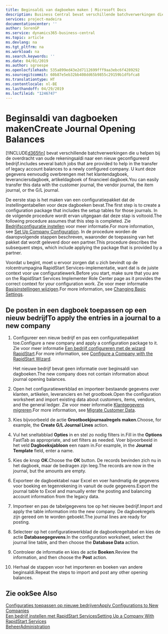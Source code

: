 ```yaml
---
title: Beginsaldi van dagboeken maken | Microsoft Docs
description: Business Central bevat verschillende batchverwerkingen die u helpen bij de overdracht van oude rekeningsaldi naar een nieuw geconfigureerd bedrijf. U kunt deze gegevens gemakkelijk overbrengen met dagboekboekingen.
services: project-madeira
documentationcenter: ''
author: SorenGP
ms.service: dynamics365-business-central
ms.topic: article
ms.devlang: na
ms.tgt_pltfrm: na
ms.workload: na
ms.search.keywords: ''
ms.date: 04/01/2019
ms.author: sgroespe
ms.openlocfilehash: 535a899ed43e2d7112699fff9aa3ebc6f4289292
ms.sourcegitcommit: 60b87e5eb32bb408dd65b9855c29159b1dfbfca8
ms.translationtype: HT
ms.contentlocale: nl-BE
ms.lasthandoff: 04/29/2019
ms.locfileid: "1246747"
---
```

# <a name="create-journal-opening-balances"></a><span data-ttu-id="ba8c9-104">Beginsaldi van dagboeken maken</span><span class="sxs-lookup"><span data-stu-id="ba8c9-104">Create Journal Opening Balances</span></span>
[!INCLUDE[d365fin](includes/d365fin_md.md)] <span data-ttu-id="ba8c9-105">bevat verschillende batchverwerkingen die u helpen bij de overdracht van oude rekeningsaldi naar een nieuw geconfigureerd bedrijf.</span><span class="sxs-lookup"><span data-stu-id="ba8c9-105">includes several batch jobs that are provided to help in the transfer of legacy account balances to a newly configured company.</span></span> <span data-ttu-id="ba8c9-106">U kunt deze gegevens eenvoudig overbrengen met het klantendagboek, leveranciersdagboek, artikeldagboek of financieel dagboek.</span><span class="sxs-lookup"><span data-stu-id="ba8c9-106">You can easily transfer this data with the customer journal, the vendor journal, the item journal, or the G/L journal.</span></span>

<span data-ttu-id="ba8c9-107">De eerste stap is het maken van een configuratiepakket dat de instellingentabellen voor deze dagboeken bevat.</span><span class="sxs-lookup"><span data-stu-id="ba8c9-107">The first step is to create a configuration package that includes the setup tables for those journals.</span></span> <span data-ttu-id="ba8c9-108">In de volgende procedure wordt ervan uitgegaan dat deze stap is voltooid.</span><span class="sxs-lookup"><span data-stu-id="ba8c9-108">The following procedure assumes that this step is completed.</span></span> <span data-ttu-id="ba8c9-109">Zie [Bedrijfsconfiguratie instellen](admin-set-up-company-configuration.md) voor meer informatie.</span><span class="sxs-lookup"><span data-stu-id="ba8c9-109">For more information, see [Set Up Company Configuration](admin-set-up-company-configuration.md).</span></span> <span data-ttu-id="ba8c9-110">In de procedure worden de daaropvolgende stappen beschreven, waaronder de toepassing van het pakket dat wordt geleverd door een partner.</span><span class="sxs-lookup"><span data-stu-id="ba8c9-110">This procedure describes the subsequent steps, which include applying the package that is provided by a partner.</span></span>  

<span data-ttu-id="ba8c9-111">Voordat u begint, moet u ervoor zorgen dat u zich bevindt op de rolcentrumpagina RapidStart Services-implementatie, want dat is de juiste context voor uw configuratiewerk.</span><span class="sxs-lookup"><span data-stu-id="ba8c9-111">Before you start, make sure that you are on the RapidStart Services Implementer Role Center page as it provides the correct context for your configuration work.</span></span> <span data-ttu-id="ba8c9-112">Zie voor meer informatie [Basisinstellingen wijzigen](ui-change-basic-settings.md).</span><span class="sxs-lookup"><span data-stu-id="ba8c9-112">For more information, see [Changing Basic Settings](ui-change-basic-settings.md).</span></span>

## <a name="to-apply-the-entries-in-a-journal-to-a-new-company"></a><span data-ttu-id="ba8c9-113">De posten in een dagboek toepassen op een nieuw bedrijf</span><span class="sxs-lookup"><span data-stu-id="ba8c9-113">To apply the entries in a journal to a new company</span></span>  
1. <span data-ttu-id="ba8c9-114">Configureer een nieuw bedrijf en pas een configuratiepakket toe.</span><span class="sxs-lookup"><span data-stu-id="ba8c9-114">Configure a new company and apply a configuration package to it.</span></span> <span data-ttu-id="ba8c9-115">Zie voor meer informatie [Een bedrijf configureren met de wizard RapidStart](admin-how-to-configure-a-company-with-the-rapidstart-wizard.md).</span><span class="sxs-lookup"><span data-stu-id="ba8c9-115">For more information, see [Configure a Company with the RapidStart Wizard](admin-how-to-configure-a-company-with-the-rapidstart-wizard.md).</span></span>  

    <span data-ttu-id="ba8c9-116">Het nieuwe bedrijf bevat geen informatie over beginsaldi van dagboeken.</span><span class="sxs-lookup"><span data-stu-id="ba8c9-116">The new company does not contain information about journal opening balances.</span></span>  

2. <span data-ttu-id="ba8c9-117">Open het configuratiewerkblad en importeer bestaande gegevens over klanten, artikelen, leveranciers en het grootboek.</span><span class="sxs-lookup"><span data-stu-id="ba8c9-117">Open the configuration worksheet and import existing data about customers, items, vendors, and the general ledger.</span></span> <span data-ttu-id="ba8c9-118">Zie voor meer informatie [Klantgegevens migreren](admin-migrate-customer-data.md).</span><span class="sxs-lookup"><span data-stu-id="ba8c9-118">For more information, see [Migrate Customer Data](admin-migrate-customer-data.md).</span></span>  
3. <span data-ttu-id="ba8c9-119">Kies bijvoorbeeld de actie **Grootboekjournaalregels maken**.</span><span class="sxs-lookup"><span data-stu-id="ba8c9-119">Choose, for example, the **Create G/L Journal Lines** action.</span></span>  
4. <span data-ttu-id="ba8c9-120">Vul het sneltabblad **Opties** in en stel zo nodig filters in.</span><span class="sxs-lookup"><span data-stu-id="ba8c9-120">Fill in the **Options** FastTab as appropriate, and set filters as needed.</span></span> <span data-ttu-id="ba8c9-121">Voer bijvoorbeeld in het veld **Dagboeksjabloon** een naam in.</span><span class="sxs-lookup"><span data-stu-id="ba8c9-121">For example, in the **Journal Template** field, enter a name.</span></span>  
5. <span data-ttu-id="ba8c9-122">Kies de knop **OK**.</span><span class="sxs-lookup"><span data-stu-id="ba8c9-122">Choose the **OK** button.</span></span> <span data-ttu-id="ba8c9-123">De records bevinden zich nu in het dagboek, maar de bedragen zijn leeg.</span><span class="sxs-lookup"><span data-stu-id="ba8c9-123">The records are now in the journal, but the amounts are empty.</span></span>  
6. <span data-ttu-id="ba8c9-124">Exporteer de dagboektabel naar Excel en voer handmatig de gegevens voor boeking en tegenrekening in vanuit de oude gegevens.</span><span class="sxs-lookup"><span data-stu-id="ba8c9-124">Export the journal table to Excel and manually enter the posting and balancing account information from the legacy data.</span></span>
7. <span data-ttu-id="ba8c9-125">Importeer en pas de tabelgegevens toe op het nieuwe bedrijf.</span><span class="sxs-lookup"><span data-stu-id="ba8c9-125">Import and apply the table information into the new company.</span></span> <span data-ttu-id="ba8c9-126">De dagboekregels zijn gereed om te worden geboekt.</span><span class="sxs-lookup"><span data-stu-id="ba8c9-126">The journal lines are ready for posting.</span></span>  
8. <span data-ttu-id="ba8c9-127">Selecteer op het configuratiewerkblad de dagboekregeltabel en kies de actie **Databasegegevens**.</span><span class="sxs-lookup"><span data-stu-id="ba8c9-127">In the configuration worksheet, select the journal line table, and then choose the **Database Data** action.</span></span>  
9. <span data-ttu-id="ba8c9-128">Controleer de informatie en kies de actie **Boeken**.</span><span class="sxs-lookup"><span data-stu-id="ba8c9-128">Review the information, and then choose the **Post** action.</span></span>  
10. <span data-ttu-id="ba8c9-129">Herhaal de stappen voor het importeren en boeken van andere beginsaldi.</span><span class="sxs-lookup"><span data-stu-id="ba8c9-129">Repeat the steps to import and post any other opening balances.</span></span>  

## <a name="see-also"></a><span data-ttu-id="ba8c9-130">Zie ook</span><span class="sxs-lookup"><span data-stu-id="ba8c9-130">See Also</span></span>  
[<span data-ttu-id="ba8c9-131">Configuraties toepassen op nieuwe bedrijven</span><span class="sxs-lookup"><span data-stu-id="ba8c9-131">Apply Configurations to New Companies</span></span>](admin-apply-configuration-to-new-companies.md)  
[<span data-ttu-id="ba8c9-132">Een bedrijf instellen met RapidStart Services</span><span class="sxs-lookup"><span data-stu-id="ba8c9-132">Setting Up a Company With RapidStart Services</span></span>](admin-set-up-a-company-with-rapidstart.md)  
[<span data-ttu-id="ba8c9-133">Beheer</span><span class="sxs-lookup"><span data-stu-id="ba8c9-133">Administration</span></span>](admin-setup-and-administration.md)
